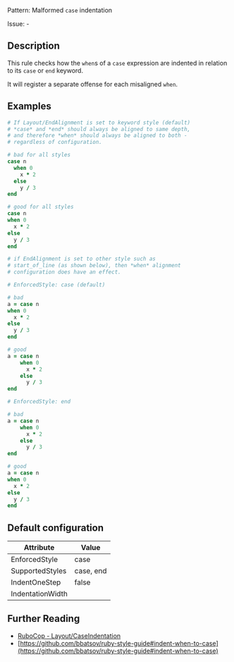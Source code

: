 Pattern: Malformed `case` indentation

Issue: -

## Description

This rule checks how the `when`s of a `case` expression
are indented in relation to its `case` or `end` keyword.

It will register a separate offense for each misaligned `when`.

## Examples

```ruby
# If Layout/EndAlignment is set to keyword style (default)
# *case* and *end* should always be aligned to same depth,
# and therefore *when* should always be aligned to both -
# regardless of configuration.

# bad for all styles
case n
  when 0
    x * 2
  else
    y / 3
end

# good for all styles
case n
when 0
  x * 2
else
  y / 3
end
```
```ruby
# if EndAlignment is set to other style such as
# start_of_line (as shown below), then *when* alignment
# configuration does have an effect.

# EnforcedStyle: case (default)

# bad
a = case n
when 0
  x * 2
else
  y / 3
end

# good
a = case n
    when 0
      x * 2
    else
      y / 3
end

# EnforcedStyle: end

# bad
a = case n
    when 0
      x * 2
    else
      y / 3
end

# good
a = case n
when 0
  x * 2
else
  y / 3
end
```

## Default configuration

Attribute | Value
--- | ---
EnforcedStyle | case
SupportedStyles | case, end
IndentOneStep | false
IndentationWidth |

## Further Reading

* [RuboCop - Layout/CaseIndentation](https://rubocop.readthedocs.io/en/latest/cops_layout/#layoutcaseindentation)
* [https://github.com/bbatsov/ruby-style-guide#indent-when-to-case](https://github.com/bbatsov/ruby-style-guide#indent-when-to-case)
